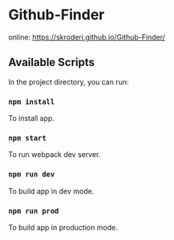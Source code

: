 ﻿# Github-Finder
online: https://skroderi.github.io/Github-Finder/
## Available Scripts

In the project directory, you can run:

### `npm install`

To install app.

### `npm start`

To run webpack dev server.

### `npm run dev`

To build app in dev mode.

### `npm run prod`

To build app in production mode.
